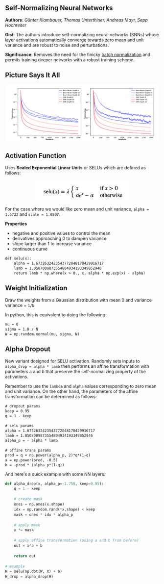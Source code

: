## Self-Normalizing Neural Networks

**Authors**: *Günter Klambauer, Thomas Unterthiner, Andreas Mayr, Sepp Hochreiter*

**Gist**: The authors introduce self-normalizing neural networks (SNNs) whose layer activations automatically converge towards zero mean and unit variance and are robust to noise and perturbations. 

**Significance**: Removes the need for the finicky [batch normalization](https://arxiv.org/abs/1502.03167) and  permits training deeper networks with a robust training scheme.

## Picture Says It All

<p align="center">
 <img src="/img/self_norm/loss.png" alt="Drawing">
</p>

## Activation Function

Uses **Scaled Exponential Linear Units** or SELUs which are defined as follows:

<p align="center">
 <img src="/img/self_norm/eq.png" alt="Drawing" width="300px">
</p>

For the case where we would like zero mean and unit variance, `alpha = 1.6732` and `scale = 1.0507`.

**Properties**

- negative and positive values to control the mean
- derivatives approaching 0 to dampen variance
- slope larger than 1 to increase variance
- continuous curve

```
def selu(x):
	alpha = 1.6732632423543772848170429916717
	lamb = 1.0507009873554804934193349852946
	return lamb * np.where(x > 0., x, alpha * np.exp(x) - alpha)
```

## Weight Initialization

Draw the weights from a Gaussian distribution with mean 0 and variance variance = `1/N`.

In python, this is equivalent to doing the following:

```
mu = 0 
sigma = 1.0 / N
W = np.random.normal(mu, sigma, N)
```

## Alpha Dropout

New variant designed for SELU activation. Randomly sets inputs to `alpha_drop = alpha * lamb` then performs an affine transformation  with parameters a and b that preserve the self-normalizing property of the activations.

Remember to use the `lambda` and `alpha` values corresponding to zero mean and unit variance. On the other hand, the parameters of the affine transformation can be determined as follows:

```
# dropout params
keep = 0.95
q = 1 - keep

# selu params
alpha = 1.6732632423543772848170429916717
lamb = 1.0507009873554804934193349852946
alpha_p = - alpha * lamb

# affine trans params
prod = q + np.power(alpha_p, 2)*q*(1-q)
a = np.power(prod, -0.5)
b = -prod * (alpha_p*(1-q))
```

And here's a quick example with some NN layers:

```python
def alpha_drop(x, alpha_p=-1.758, keep=0.95):
	q = 1 - keep
	
	# create mask
	ones = np.ones(x.shape)
	idx = np.random.rand(*x.shape) < keep
	mask = ones * idx * alpha_p
	
	# apply mask
	x *= mask
	
	# apply affine transformation (using a and b from before)
	out = x*a + b
	
	return out
	
# example
H = selu(np.dot(W, X) + b)
H_drop = alpha_drop(H)
```

